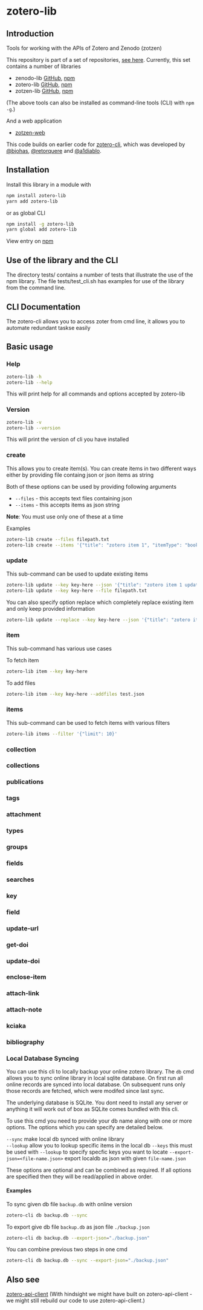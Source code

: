 # zotero-lib

## Introduction

Tools for working with the APIs of Zotero and Zenodo (zotzen)

This repository is part of a set of repositories, [see here](https://github.com/orgs/OpenDevEd/teams/zotzen-team/repositories). Currently, this set contains a number of libraries

- zenodo-lib [GitHub](https://github.com/opendeved/zenodo-lib), [npm](https://www.npmjs.com/package/zenodo-lib)
- zotero-lib [GitHub](https://github.com/opendeved/zotero-lib), [npm](https://www.npmjs.com/package/zotero-lib)
- zotzen-lib [GitHub](https://github.com/opendeved/zotzen-lib), [npm](https://www.npmjs.com/package/zotzen-lib)

(The above tools can also be installed as command-line tools (CLI) with `npm -g`.)

And a web application

- [zotzen-web](https://github.com/opendeved/zotzen-web)

This code builds on earlier code for [zotero-cli](https://github.com/OpenDevEd/zotero-cli), which was developed by [@bjohas](https://github.com/bjohas), [@retorquere](https://github.com/retorquere) and [@a1diablo](https://github.com/a1diablo).

## Installation

Install this library in a module with

```bash
npm install zotero-lib
yarn add zotero-lib
```

or as global CLI

```bash
npm install -g zotero-lib
yarn global add zotero-lib
```

View entry on [npm](https://www.npmjs.com/package/zotero-lib)

## Use of the library and the CLI

The directory tests/ contains a number of tests that illustrate the
use of the npm library. The file tests/test_cli.sh has examples for
use of the library from the command line.

## CLI Documentation

The zotero-cli allows you to access zoter from cmd line, it allows you to automate redundant taskse easily

## Basic usage

### Help

```bash
zotero-lib -h
zotero-lib --help
```

This will print help for all commands and options accepted by zotero-lib

### Version

```bash
zotero-lib -v
zotero-lib --version
```

This will print the version of cli you have installed

### create

This allows you to create item(s). You can create items in two different ways either by providing file containg json or json items as string

Both of these options can be used by providing following arguments

- `--files` - this accepts text files containing json
- `--items` - this accepts items as json string

**Note**: You must use only one of these at a time

Examples

```bash
zotero-lib create --files filepath.txt
zotero-lib create --items '{"title": "zotero item 1", "itemType": "book"}' '{"title": "zotero item 2", "itemType": "book"}'
```

### update

This sub-command can be used to update existing items

```bash
zotero-lib update --key key-here --json '{"title": "zotero item 1 updat", "itemType": "book"}'
zotero-lib update --key key-here --file filepath.txt
```

You can also specify option replace which completely replace existing item and only keep provided information

```bash
zotero-lib update --replace --key key-here --json '{"title": "zotero item 1 updat", "itemType": "book"}'
```

### item

This sub-command has various use cases

To fetch item

```bash
zotero-lib item --key key-here
```

To add files

```bash
zotero-lib item --key key-here --addfiles test.json
```

### items

This sub-command can be used to fetch items with various filters

```bash
zotero-lib items --filter '{"limit": 10}'
```

### collection

### collections

### publications

### tags

### attachment

### types

### groups

### fields

### searches

### key

### field

### update-url

### get-doi

### update-doi

### enclose-item

### attach-link

### attach-note

### kciaka

### bibliography

### Local Database Syncing

You can use this cli to locally backup your online zotero library. The `db` cmd allows you to sync online library in local sqlite database. On first run all online records are synced into local database. On subsequent runs only those records are fetched, which were modifed since last sync.

The underlying database is SQLite. You dont need to install any server or anything it will work out of box as SQLite comes bundled with this cli. 

To use this cmd you need to provide your db name along with one or more options. The options which you can specify are detailed below.

`--sync` make local db synced with online library  
`--lookup` allow you to lookup specific items in the local db
`--keys` this must be used with `--lookup` to specify specfic keys you want to locate
`--export-json=<file-name.json>` export localdb as json with given `file-name.json`

These options are optional and can be combined as required. If all options are specified then they will be read/applied in above order.

#### Examples

To sync given db file `backup.db` with online version

````bash
zotero-cli db backup.db --sync
````

To export give db file `backup.db` as json file `./backup.json`

````bash
zotero-cli db backup.db --export-json="./backup.json"
````

You can combine previous two steps in one cmd

````bash
zotero-cli db backup.db --sync --export-json="./backup.json"
````


## Also see

[zotero-api-client](https://github.com/tnajdek/zotero-api-client) (With hindsight we might have built on zotero-api-client - we might still rebuild our code to use zotero-api-client.)
